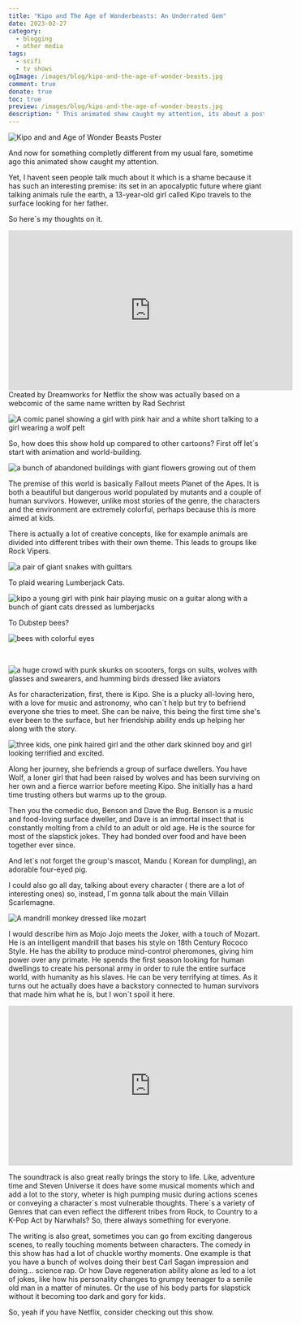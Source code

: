 ```yaml
---
title: "Kipo and The Age of Wonderbeasts: An Underrated Gem"
date: 2023-02-27
category:
  - blogging
  - other media
tags:
  - scifi
  - tv shows
ogImage: /images/blog/kipo-and-the-age-of-wonder-beasts.jpg
comment: true
donate: true
toc: true
preview: /images/blog/kipo-and-the-age-of-wonder-beasts.jpg
description: " This animated show caught my attention, its about a post-apocalyptic future where talking animals rule the earth and a girl named Kipo in search for her father"
---
```

![Kipo and and Age of Wonder Beasts Poster](/images/blog/kipo-and-the-age-of-wonder-beasts.jpg)

And now for something completly different from my usual fare, sometime ago this animated show caught my attention.

Yet, I havent seen people talk much about it which is a shame because it has such an interesting premise: its set in an apocalyptic future where giant talking animals rule the earth, a 13-year-old girl called Kipo travels to the surface looking for her father.

So here´s my thoughts on it.

<iframe width="560" height="315" src="https://www.youtube.com/embed/25UHUbpFTtY?si=bLBzma8LRJHSLzFe" title="YouTube video player" frameborder="0" allow="accelerometer; autoplay; clipboard-write; encrypted-media; gyroscope; picture-in-picture; web-share" referrerpolicy="strict-origin-when-cross-origin" allowfullscreen></iframe>

<br>
Created by Dreamworks for Netflix the show was actually based on a webcomic of the same name written by Rad Sechrist

![A comic panel showing a girl with pink hair and a white short talking to a girl wearing a wolf pelt](/images/2023/kipowebcomic.jpg#medium "Unfortunately, the website that hosted the comic is offline, only a few panels are available.")

So, how does this show hold up compared to other cartoons? First off let´s start with animation and world-building.

![a bunch of abandoned buildings with giant flowers growing out of them](/images/2023/kipoflowers.jpg#original)

The premise of this world is basically Fallout meets Planet of the Apes. It is both a beautiful but dangerous world populated by mutants and a couple of human survivors. However, unlike most stories of the genre, the characters and the environment are extremely colorful, perhaps because this is more aimed at kids.

There is actually a lot of creative concepts, like for example animals are divided into different tribes with their own theme. This leads to groups like Rock Vipers.


![a pair of giant snakes with guittars](/images/2023/kiposnakes.jpg#original)

To plaid wearing Lumberjack Cats.


![kipo a young girl with pink hair playing music on a guitar along with a bunch of giant cats dressed as lumberjacks](/images/2023/kipocats.jpg#original "Okay, this is adorable, I want one.")

To Dubstep bees?

![bees with colorful eyes](/images/2023/kipobees.jpg#medium)

<br>

![a huge crowd with punk skunks on scooters, forgs on suits, wolves with glasses and swearers, and humming birds dressed like aviators](/images/2023/kipotribe.jpg#original "Are those frogs in suits? Skunk bikers? Nerdy Wolves? This world has got it all.")

As for characterization, first, there is Kipo. She is a plucky all-loving hero, with a love for music and astronomy, who can´t help but try to befriend everyone she tries to meet. She can be naive, this being the first time she's ever been to the surface, but her friendship ability ends up helping her along with the story.

![three kids, one pink haired girl and the other dark skinned boy and girl looking terrified and excited.](/images/2023/kipofriends.jpg#original)

Along her journey, she befriends a group of surface dwellers. You have Wolf, a loner girl that had been raised by wolves and has been surviving on her own and a fierce warrior before meeting Kipo. She initially has a hard time trusting others but warms up to the group.

Then you the comedic duo, Benson and Dave the Bug. Benson is a music and food-loving surface dweller, and Dave is an immortal insect that is constantly molting from a child to an adult or old age. He is the source for most of the slapstick jokes. They had bonded over food and have been together ever since.

And let´s not forget the group's mascot, Mandu ( Korean for dumpling), an adorable four-eyed pig.

I could also go all day, talking about every character ( there are a lot of interesting ones) so, instead, I´m gonna talk about the main Villain Scarlemagne.

![A mandrill monkey dressed like mozart](/images/2023/kipomonkey.jpg#medium)


I would describe him as Mojo Jojo meets the Joker, with a touch of Mozart. He is an intelligent mandrill that bases his style on 18th Century Rococo Style. He has the ability to produce mind-control pheromones, giving him power over any primate. He spends the first season looking for human dwellings to create his personal army in order to rule the entire surface world, with humanity as his slaves. He can be very terrifying at times. As it turns out he actually does have a backstory connected to human survivors that made him what he is, but I won´t spoil it here.

<iframe width="560" height="315" src="https://www.youtube.com/embed/ouMBWjWJays?si=lZPPK0MFYqTD_1u1" title="YouTube video player" frameborder="0" allow="accelerometer; autoplay; clipboard-write; encrypted-media; gyroscope; picture-in-picture; web-share" referrerpolicy="strict-origin-when-cross-origin" allowfullscreen></iframe>

<br>

The soundtrack is also great really brings the story to life. Like, adventure time and Steven Universe it does have some musical moments which and add a lot to the story, wheter is high pumping music during actions scenes or conveying a character´s most vulnerable thoughts.
There´s a variety of Genres that can even reflect the different tribes from Rock, to Country to a K-Pop Act by Narwhals? So, there always something for everyone.

The writing is also great, sometimes you can go from exciting dangerous scenes, to really touching moments between characters. The comedy in this show has had a lot of chuckle worthy moments. One example is that you have a bunch of wolves doing their best Carl Sagan impression and doing... science rap. Or how Dave regeneration ability alone as led to a lot of jokes, like how his personality changes to grumpy teenager to a senile old man in a matter of minutes. Or the use of his body parts for slapstick without it becoming too dark and gory for kids.

So, yeah if you have Netflix, consider checking out this show.


